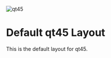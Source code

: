 ![qt45](https://i.imgur.com/GmPh3Bw.png)

# Default qt45 Layout

This is the default layout for qt45.
